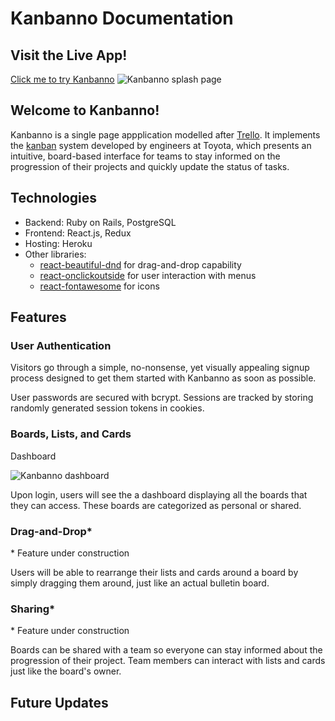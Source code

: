 # Kanbanno Documentation

## Visit the Live App!

[Click me to try Kanbanno](https://kanbanno.herokuapp.com "Kanbanno")
![Kanbanno splash page](https://drive.google.com/uc?id=1CmE_6nU_QaqiZnbRnggLD57LEQoinbRS)

## Welcome to Kanbanno!

Kanbanno is a single page appplication modelled after [Trello](https://trello.com "Trello"). It implements the [kanban](https://en.wikipedia.org/wiki/Kanban "Kanban") system developed by engineers at Toyota, which presents an intuitive, board-based interface for teams to stay informed on the progression of their projects and quickly update the status of tasks.

## Technologies

* Backend: Ruby on Rails, PostgreSQL
* Frontend: React.js, Redux
* Hosting: Heroku
* Other libraries: 
  * [react-beautiful-dnd](https://github.com/atlassian/react-beautiful-dnd) for drag-and-drop capability
  * [react-onclickoutside](https://github.com/Pomax/react-onclickoutside) for user interaction with menus
  * [react-fontawesome](https://github.com/FortAwesome/react-fontawesome) for icons

## Features

### User Authentication

Visitors go through a simple, no-nonsense, yet visually appealing signup process designed to get them started with Kanbanno as soon as possible. 

User passwords are secured with bcrypt. Sessions are tracked by storing randomly generated session tokens in cookies.

### Boards, Lists, and Cards

Dashboard

![Kanbanno dashboard](https://drive.google.com/uc?id=1-Fz-O23mK93A4ImLUjHfgd3hOWbrQtux)

Upon login, users will see the a dashboard displaying all the boards that they can access. These boards are categorized as personal or shared.

### Drag-and-Drop*

\* Feature under construction

Users will be able to rearrange their lists and cards around a board by simply dragging them around, just like an actual bulletin board.

### Sharing*

\* Feature under construction

Boards can be shared with a team so everyone can stay informed about the progression of their project. Team members can interact with lists and cards just like the board's owner.

## Future Updates